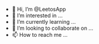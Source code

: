 - 👋 Hi, I’m @LeetosApp
- 👀 I’m interested in ...
- 🌱 I’m currently learning ...
- 💞️ I’m looking to collaborate on ...
- 📫 How to reach me ...
